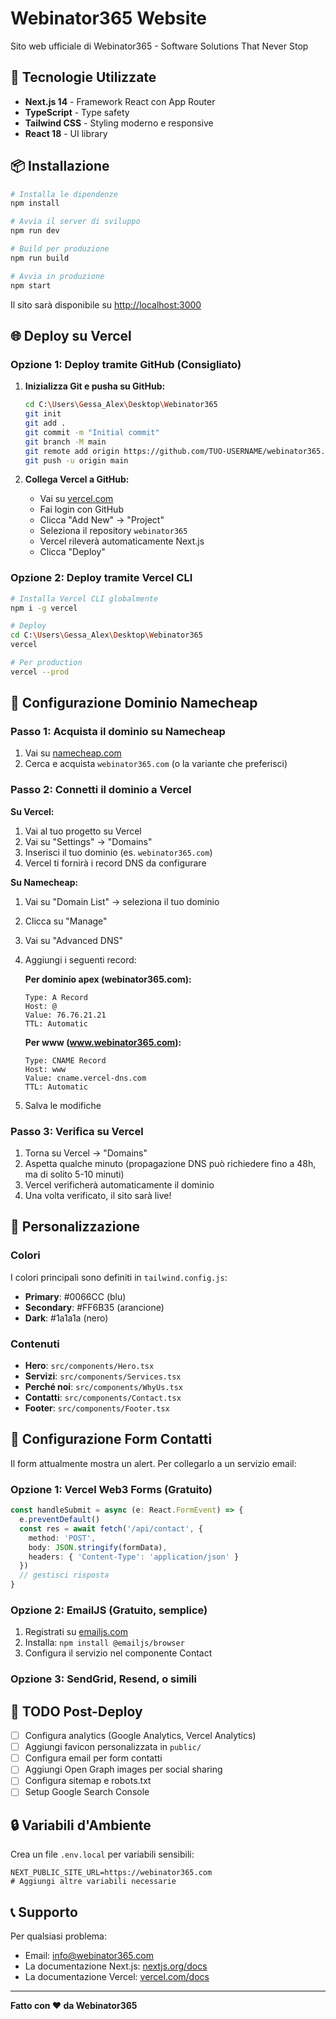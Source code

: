 # Webinator365 Website

Sito web ufficiale di Webinator365 - Software Solutions That Never Stop

## 🚀 Tecnologie Utilizzate

- **Next.js 14** - Framework React con App Router
- **TypeScript** - Type safety
- **Tailwind CSS** - Styling moderno e responsive
- **React 18** - UI library

## 📦 Installazione

```bash
# Installa le dipendenze
npm install

# Avvia il server di sviluppo
npm run dev

# Build per produzione
npm run build

# Avvia in produzione
npm start
```

Il sito sarà disponibile su [http://localhost:3000](http://localhost:3000)

## 🌐 Deploy su Vercel

### Opzione 1: Deploy tramite GitHub (Consigliato)

1. **Inizializza Git e pusha su GitHub:**
   ```bash
   cd C:\Users\Gessa_Alex\Desktop\Webinator365
   git init
   git add .
   git commit -m "Initial commit"
   git branch -M main
   git remote add origin https://github.com/TUO-USERNAME/webinator365.git
   git push -u origin main
   ```

2. **Collega Vercel a GitHub:**
   - Vai su [vercel.com](https://vercel.com)
   - Fai login con GitHub
   - Clicca "Add New" → "Project"
   - Seleziona il repository `webinator365`
   - Vercel rileverà automaticamente Next.js
   - Clicca "Deploy"

### Opzione 2: Deploy tramite Vercel CLI

```bash
# Installa Vercel CLI globalmente
npm i -g vercel

# Deploy
cd C:\Users\Gessa_Alex\Desktop\Webinator365
vercel

# Per production
vercel --prod
```

## 🔧 Configurazione Dominio Namecheap

### Passo 1: Acquista il dominio su Namecheap
1. Vai su [namecheap.com](https://www.namecheap.com)
2. Cerca e acquista `webinator365.com` (o la variante che preferisci)

### Passo 2: Connetti il dominio a Vercel

**Su Vercel:**
1. Vai al tuo progetto su Vercel
2. Vai su "Settings" → "Domains"
3. Inserisci il tuo dominio (es. `webinator365.com`)
4. Vercel ti fornirà i record DNS da configurare

**Su Namecheap:**
1. Vai su "Domain List" → seleziona il tuo dominio
2. Clicca su "Manage"
3. Vai su "Advanced DNS"
4. Aggiungi i seguenti record:

   **Per dominio apex (webinator365.com):**
   ```
   Type: A Record
   Host: @
   Value: 76.76.21.21
   TTL: Automatic
   ```

   **Per www (www.webinator365.com):**
   ```
   Type: CNAME Record
   Host: www
   Value: cname.vercel-dns.com
   TTL: Automatic
   ```

5. Salva le modifiche

### Passo 3: Verifica su Vercel
1. Torna su Vercel → "Domains"
2. Aspetta qualche minuto (propagazione DNS può richiedere fino a 48h, ma di solito 5-10 minuti)
3. Vercel verificherà automaticamente il dominio
4. Una volta verificato, il sito sarà live!

## 🎨 Personalizzazione

### Colori
I colori principali sono definiti in `tailwind.config.js`:
- **Primary**: #0066CC (blu)
- **Secondary**: #FF6B35 (arancione)
- **Dark**: #1a1a1a (nero)

### Contenuti
- **Hero**: `src/components/Hero.tsx`
- **Servizi**: `src/components/Services.tsx`
- **Perché noi**: `src/components/WhyUs.tsx`
- **Contatti**: `src/components/Contact.tsx`
- **Footer**: `src/components/Footer.tsx`

## 📧 Configurazione Form Contatti

Il form attualmente mostra un alert. Per collegarlo a un servizio email:

### Opzione 1: Vercel Web3 Forms (Gratuito)
```typescript
const handleSubmit = async (e: React.FormEvent) => {
  e.preventDefault()
  const res = await fetch('/api/contact', {
    method: 'POST',
    body: JSON.stringify(formData),
    headers: { 'Content-Type': 'application/json' }
  })
  // gestisci risposta
}
```

### Opzione 2: EmailJS (Gratuito, semplice)
1. Registrati su [emailjs.com](https://www.emailjs.com)
2. Installa: `npm install @emailjs/browser`
3. Configura il servizio nel componente Contact

### Opzione 3: SendGrid, Resend, o simili

## 📝 TODO Post-Deploy

- [ ] Configura analytics (Google Analytics, Vercel Analytics)
- [ ] Aggiungi favicon personalizzata in `public/`
- [ ] Configura email per form contatti
- [ ] Aggiungi Open Graph images per social sharing
- [ ] Configura sitemap e robots.txt
- [ ] Setup Google Search Console

## 🔒 Variabili d'Ambiente

Crea un file `.env.local` per variabili sensibili:
```env
NEXT_PUBLIC_SITE_URL=https://webinator365.com
# Aggiungi altre variabili necessarie
```

## 📞 Supporto

Per qualsiasi problema:
- Email: info@webinator365.com
- La documentazione Next.js: [nextjs.org/docs](https://nextjs.org/docs)
- La documentazione Vercel: [vercel.com/docs](https://vercel.com/docs)

---

**Fatto con ❤️ da Webinator365**
